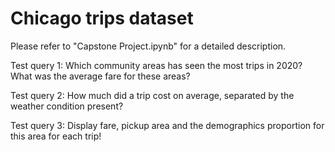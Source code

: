 # Chicago trips dataset

Please refer to "Capstone Project.ipynb" for a detailed description.

Test query 1:
Which community areas has seen the most trips in 2020? What was the average fare for these areas?

Test query 2:
How much did a trip cost on average, separated by the weather condition present?

Test query 3:
Display fare, pickup area and the demographics proportion for this area for each trip!
